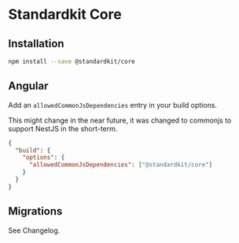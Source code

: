 # Standardkit Core

## Installation

```bash
npm install --save @standardkit/core
```

## Angular

Add an `allowedCommonJsDependencies` entry in your build options.

This might change in the near future, it was changed to commonjs to support NestJS in the short-term.

```json
{
  "build": {
    "options": {
      "allowedCommonJsDependencies": ["@standardkit/core"]
    }
  }
}
```

## Migrations

See Changelog.
